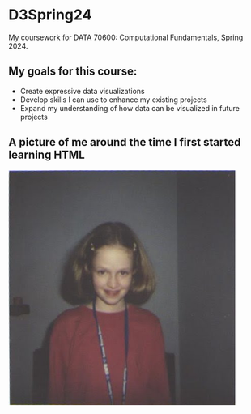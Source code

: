 # D3Spring24
My coursework for DATA 70600: Computational Fundamentals, Spring 2024.

## My goals for this course:
- Create expressive data visualizations
- Develop skills I can use to enhance my existing projects
- Expand my understanding of how data can be visualized in future projects

## A picture of me around the time I first started learning HTML

![An awkward young girl](/images/1998---%20Betsy.jpg)
